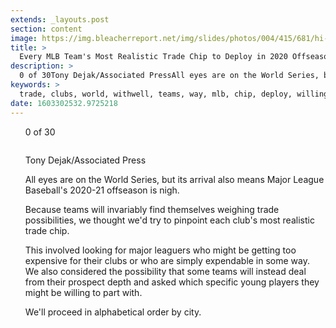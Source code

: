 ```yaml
--- 
extends: _layouts.post 
section: content 
image: https://img.bleacherreport.net/img/slides/photos/004/415/681/hi-res-0320893f492002d4ee37925d6544d07e_crop_exact.jpg?w=1200&h=1200&q=75 
title: > 
  Every MLB Team's Most Realistic Trade Chip to Deploy in 2020 Offseason 
description: > 
  0 of 30Tony Dejak/Associated PressAll eyes are on the World Series, but its arrival also means Major League Baseball's 2020-21 offseason is nigh.Because teams will invariably find themselves weighing trade possibilities, we thought we'd try to pinpoint each club's most realistic trade chip.This involved looking for major leaguers who might be getting too expensive for their clubs or who are simply expendable in some way.We also considered the possibility that some teams will instead deal from their prospect depth and asked which specific young players they might be willing to part with.We'll proceed in alphabetical order by city. 
keywords: > 
  trade, clubs, world, withwell, teams, way, mlb, chip, deploy, willing, 2020, major, young, weighing, realistic, offseason 
date: 1603302532.9725218 
--- 
```

<ol><p class="slideData">0 of 30</p><p></p><img alt="" src="https://static-assets.bleacherreport.net/img/atoms/lazyImage/logo.png"><p class="credit">Tony Dejak/Associated Press</p><p class="">All eyes are on the World Series, but its arrival also means Major League Baseball's 2020-21 offseason is nigh.</p><p class="">Because teams will invariably find themselves weighing trade possibilities, we thought we'd try to pinpoint each club's most realistic trade chip.</p><p class="">This involved looking for major leaguers who might be getting too expensive for their clubs or who are simply expendable in some way. We also considered the possibility that some teams will instead deal from their prospect depth and asked which specific young players they might be willing to part with.</p><p class="">We'll proceed in alphabetical order by city.</p></ol>